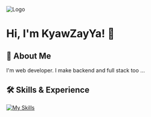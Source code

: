 
![Logo](https://github.com/KyawZayYa2222/Shopping-Cart-Mini-Project/assets/130377420/6ff871ac-a493-4808-97bb-eae51d36f15c)


# Hi, I'm KyawZayYa! 👋


## 🚀 About Me
I'm web developer. I make backend and full stack too ...


## 🛠 Skills & Experience
[![My Skills](https://skillicons.dev/icons?i=html,css,javascript,bootstrap,tailwind,jquery,vue,php,laravel,postman,firebase)](https://skillicons.dev)

